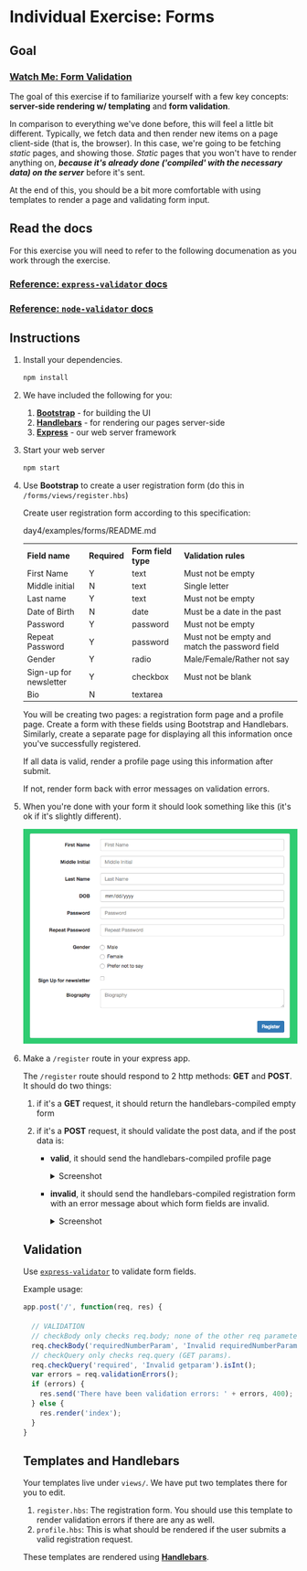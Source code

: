 # Individual Exercise: Forms

## Goal

### [Watch Me: Form Validation](https://vimeo.com/221131674)

The goal of this exercise if to familiarize yourself with a few key concepts: **server-side rendering w/ templating** and **form validation**.

In comparison to everything we've done before, this will feel a little bit
different. Typically, we fetch data and then render new items on a page
client-side (that is, the browser). In this case, we're going to be fetching
*static* pages, and showing those. *Static* pages that you won't have to render
anything on, ***because it's already done ('compiled' with the necessary data)
on the server*** before it's sent.

At the end of this, you should be a bit more comfortable with using templates to
render a page and validating form input.

## Read the docs

For this exercise you will need to refer to the following documenation as you
work through the exercise.

### [Reference: `express-validator` docs](https://github.com/ctavan/express-validator)
### [Reference: `node-validator` docs](https://github.com/chriso/validator.js)

## Instructions

1. Install your dependencies.

    ```bash
    npm install
    ```

1. We have included the following for you:

    1. [**Bootstrap**](https://www.npmjs.com/package/bootstrap) - for building the UI
    1. [**Handlebars**](https://www.npmjs.com/package/handlebars) - for rendering our pages server-side
    1. [**Express**](https://www.npmjs.com/package/express) - our web server framework

1. Start your web server

    ```bash
    npm start
    ```

1. Use **Bootstrap** to create a user registration form (do this in `/forms/views/register.hbs`)

    Create user registration form according to this specification:

    <table>
      <tr>
        <th> Field name </th>
        <th> Required </th>
        <th> Form field type </th>
        <th> Validation rules </th>
      <tr>
      <tr>
        <td> First Name </td>
        <td> Y </td>
        <td> text </td>
        <td> Must not be empty </td>
      </tr>
      <tr>
        <td> Middle initial </td>
        <td> N </td>
        <td> text </td>
        <td> Single letter </td>
      </tr>
      <tr>
        <td> Last name </td>
        <td> Y </td>
        <td> text </td>
        <td> Must not be empty </td>
      </tr>
      <tr>
        <td> Date of Birth </td>
        <td> N </td>
        <td> date </td>
        <td> Must be a date in the past</td>
      </tr>
      <tr>
        <td> Password </td>
        <td> Y </td>
        <td> password </td>
        <td> Must not be empty </td>
      </tr>
      <tr>
        <td> Repeat Password </td>
        <td> Y </td>
        <td> password </td>
        <td> Must not be empty and match the password field </td>
      </tr>
      <tr>
        <td> Gender </td>
        <td> Y </td>
        <td> radio </td>
        <td> Male/Female/Rather not say </td>
      </tr>
      <tr>
        <td> Sign-up for newsletter </td>
        <td> Y </td>
        <td> checkbox </td>
        <td> Must not be blank </td>
      </tr>
      <tr>
        <td> Bio </td>
        <td> N </td>
        <td> textarea </td>
        day4/examples/forms/README.md
      </tr>
    <table>

    You will be creating two pages: a registration form page and a profile page.
    Create a form with these fields using Bootstrap and Handlebars. Similarly,
    create a separate page for displaying all this information once you've
    successfully registered.

    If all data is valid, render a profile page using this information after submit.

    If not, render form back with error messages on validation errors.
1. When you're done with your form it should look something like this (it's ok if it's slightly different).

    ![Empty form](img/form.png)

1. Make a `/register` route in your express app.

    The `/register` route should respond to 2 http methods: **GET** and **POST**.
    It should do two things:

    1. if it's a **GET** request, it should return the handlebars-compiled empty form
    2. if it's a **POST** request, it should validate the post data, and if the post data is:

        - **valid**, it should send the handlebars-compiled profile page

            <details><summary>
            Screenshot
            </summary><p>

            ![Valid form output](img/registered.png)

            </p></details>

        - **invalid**, it should send the handlebars-compiled registration form
        with an error message about which form fields are invalid.

            <details><summary>
            Screenshot
            </summary><p>

            ![Registration error](img/error.png)

            </p></details>

## Validation

Use [`express-validator`](https://github.com/ctavan/express-validator) to validate form fields.

Example usage:

```javascript
app.post('/', function(req, res) {

  // VALIDATION
  // checkBody only checks req.body; none of the other req parameters
  req.checkBody('requiredNumberParam', 'Invalid requiredNumberParam').notEmpty().isInt();
  // checkQuery only checks req.query (GET params).
  req.checkQuery('required', 'Invalid getparam').isInt();
  var errors = req.validationErrors();
  if (errors) {
    res.send('There have been validation errors: ' + errors, 400);
  } else {
    res.render('index');
  }
}
```

## Templates and Handlebars

Your templates live under `views/`. We have put two templates there for you to edit.

1. `register.hbs`: The registration form. You should use this template to render validation errors if there are any as well.
1. `profile.hbs`: This is what should be rendered if the user submits a valid registration request.

These templates are rendered using [**Handlebars**](http://handlebarsjs.com).
